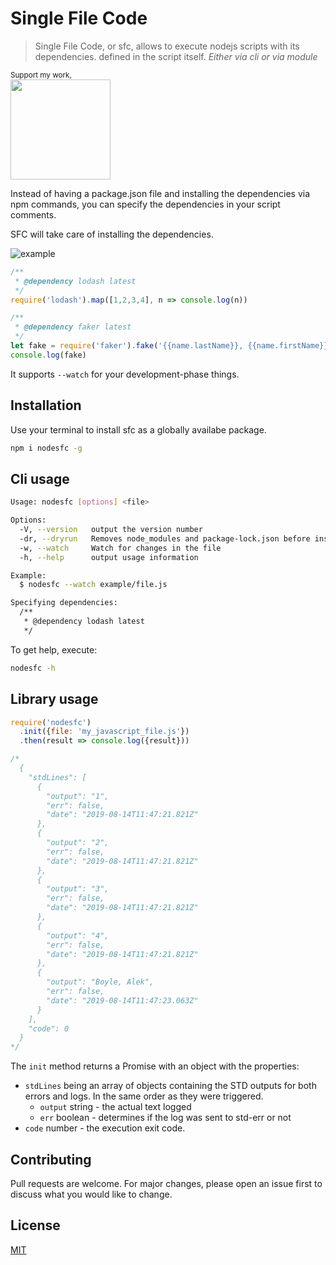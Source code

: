 # Single File Code

> Single File Code, or sfc, allows to execute nodejs scripts with its dependencies.
> defined in the script itself. _Either via cli or via module_

<div>
	<p>
    <sup>Support my work,</sup>
		<br>
		<a href="https://www.patreon.com/joseconstela">
			<img src="https://c5.patreon.com/external/logo/become_a_patron_button@2x.png" width="160">
		</a>
  </p>
</div>

Instead of having a package.json file and installing the dependencies via npm
commands, you can specify the dependencies in your script comments.

SFC will take care of installing the dependencies.

![example](https://raw.githubusercontent.com/joseconstela/nodesfc/f25cebc75a5e6fd34be767f54dbf2011bb08d947/nodesfc.gif)

```javascript
/**
 * @dependency lodash latest
 */
require('lodash').map([1,2,3,4], n => console.log(n))

/**
 * @dependency faker latest
 */
let fake = require('faker').fake('{{name.lastName}}, {{name.firstName}}')
console.log(fake)
```

It supports `--watch` for your development-phase things.

## Installation

Use your terminal to install sfc as a globally availabe package.

```bash
npm i nodesfc -g
```

## Cli usage

```bash
Usage: nodesfc [options] <file>

Options:
  -V, --version   output the version number
  -dr, --dryrun   Removes node_modules and package-lock.json before installing dependencies.
  -w, --watch     Watch for changes in the file
  -h, --help      output usage information

Example:
  $ nodesfc --watch example/file.js

Specifying dependencies:
  /**
   * @dependency lodash latest
   */
```

To get help, execute:

```bash
nodesfc -h
```

## Library usage

```javascript
require('nodesfc')
  .init({file: 'my_javascript_file.js'})
  .then(result => console.log({result}))

/*
  {
    "stdLines": [
      {
        "output": "1",
        "err": false,
        "date": "2019-08-14T11:47:21.821Z"
      },
      {
        "output": "2",
        "err": false,
        "date": "2019-08-14T11:47:21.821Z"
      },
      {
        "output": "3",
        "err": false,
        "date": "2019-08-14T11:47:21.821Z"
      },
      {
        "output": "4",
        "err": false,
        "date": "2019-08-14T11:47:21.821Z"
      },
      {
        "output": "Boyle, Alek",
        "err": false,
        "date": "2019-08-14T11:47:23.063Z"
      }
    ],
    "code": 0
  }
*/
```

The `init` method returns a Promise with an object with the properties:

- `stdLines` being an array of objects containing the STD outputs for both
errors and logs. In the same order as they were triggered. 
  - `output` string - the actual text logged
  - `err` boolean - determines if the log was sent to std-err or not
- `code` number - the execution exit code.

## Contributing
Pull requests are welcome. For major changes, please open an issue first to discuss what you would like to change.

## License
[MIT](https://choosealicense.com/licenses/mit/)
